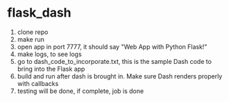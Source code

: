 # flask_dash

1. clone repo
2. make run
3. open app in port 7777, it should say "Web App with Python Flask!"
4. make logs, to see logs
5. go to dash_code_to_incorporate.txt, this is the sample Dash code to bring into the Flask app
6. build and run after dash is brought in.  Make sure Dash renders properly with callbacks
7. testing will be done, if complete, job is done

